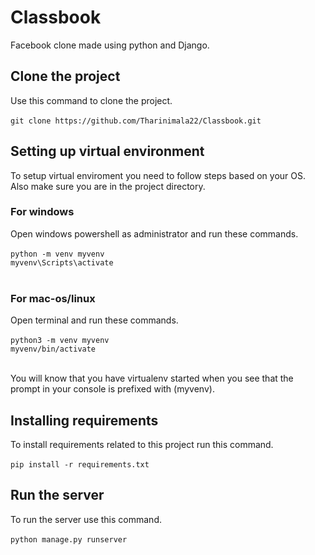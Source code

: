 # Classbook
Facebook clone made using python and Django. <br>

## Clone the project
Use this command to clone the project.<br><br>
`git clone https://github.com/Tharinimala22/Classbook.git`

## Setting up virtual environment
To setup virtual enviroment you need to follow steps based on your OS. Also make sure you are in the project directory.

### For windows
Open windows powershell as administrator and run these commands.<br><br>
`python -m venv myvenv`<br>
`myvenv\Scripts\activate`<br><br>

### For mac-os/linux
Open terminal and run these commands.<br><br>
`python3 -m venv myvenv`<br>
`myvenv/bin/activate`<br><br>

You will know that you have virtualenv started when you see that the prompt in your console is prefixed with (myvenv).

## Installing requirements
To install requirements related to this project run this command.<br><br>
`pip install -r requirements.txt`<br>

## Run the server
To run the server use this command.<br><br>
`python manage.py runserver`
